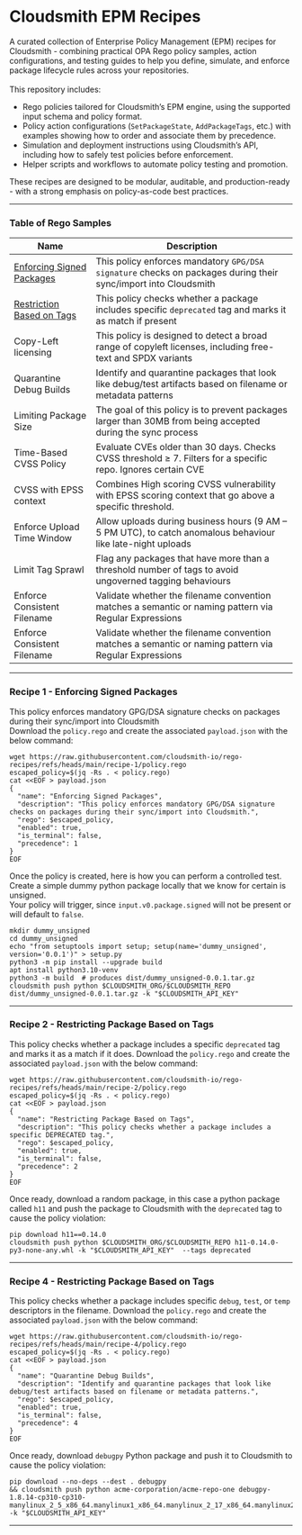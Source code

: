 # Cloudsmith EPM Recipes
A curated collection of Enterprise Policy Management (EPM) recipes for Cloudsmith - combining practical OPA Rego policy samples, action configurations, and testing guides to help you define, simulate, and enforce package lifecycle rules across your repositories.
<br/><br/>
This repository includes:
- Rego policies tailored for Cloudsmith’s EPM engine, using the supported input schema and policy format.
- Policy action configurations (```SetPackageState```, ```AddPackageTags```, etc.) with examples showing how to order and associate them by precedence.
- Simulation and deployment instructions using Cloudsmith’s API, including how to safely test policies before enforcement.
- Helper scripts and workflows to automate policy testing and promotion.

These recipes are designed to be modular, auditable, and production-ready - with a strong emphasis on policy-as-code best practices.

***

### Table of Rego Samples

|           Name              |                                        Description                                                              |
|         --------            |                                          -------                                                                |
| [Enforcing Signed Packages](https://github.com/cloudsmith-io/rego-recipes?tab=readme-ov-file#recipe-1---enforcing-signed-packages)   | This policy enforces mandatory ```GPG/DSA signature``` checks on packages during their sync/import into Cloudsmith    |
| [Restriction Based on Tags](https://github.com/cloudsmith-io/rego-recipes?tab=readme-ov-file#recipe-2---restricting-package-based-on-tags)   | This policy checks whether a package includes specific ```deprecated``` tag and marks it as match if present    |
| Copy-Left licensing         | This policy is designed to detect a broad range of copyleft licenses, including free-text and SPDX variants     |
| Quarantine Debug Builds     | Identify and quarantine packages that look like debug/test artifacts based on filename or metadata patterns     |
| Limiting Package Size       | The goal of this policy is to prevent packages larger than 30MB from being accepted during the sync process     |
| Time-Based CVSS Policy      | Evaluate CVEs older than 30 days. Checks CVSS threshold ≥ 7. Filters for a specific repo. Ignores certain CVE   |
| CVSS with EPSS context      | Combines High scoring CVSS vulnerability with EPSS scoring context that go above a specific threshold.          |
| Enforce Upload Time Window  | Allow uploads during business hours (9 AM – 5 PM UTC), to catch anomalous behaviour like late-night uploads     |
| Limit Tag Sprawl            | Flag any packages that have more than a threshold number of tags to avoid ungoverned tagging behaviours         |
| Enforce Consistent Filename | Validate whether the filename convention matches a semantic or naming pattern via Regular Expressions           |
| Enforce Consistent Filename | Validate whether the filename convention matches a semantic or naming pattern via Regular Expressions           |


***

### Recipe 1 - Enforcing Signed Packages
This policy enforces mandatory GPG/DSA signature checks on packages during their sync/import into Cloudsmith <br/>
Download the ```policy.rego``` and create the associated ```payload.json``` with the below command:
```
wget https://raw.githubusercontent.com/cloudsmith-io/rego-recipes/refs/heads/main/recipe-1/policy.rego
escaped_policy=$(jq -Rs . < policy.rego)
cat <<EOF > payload.json
{
  "name": "Enforcing Signed Packages",
  "description": "This policy enforces mandatory GPG/DSA signature checks on packages during their sync/import into Cloudsmith.",
  "rego": $escaped_policy,
  "enabled": true,
  "is_terminal": false,
  "precedence": 1
}
EOF
```

Once the policy is created, here is how you can perform a controlled test. <br/>
Create a simple dummy python package locally that we know for certain is unsigned. <br/>
Your policy will trigger, since ```input.v0.package.signed``` will not be present or will default to ```false```.

```
mkdir dummy_unsigned
cd dummy_unsigned
echo "from setuptools import setup; setup(name='dummy_unsigned', version='0.0.1')" > setup.py
python3 -m pip install --upgrade build
apt install python3.10-venv
python3 -m build  # produces dist/dummy_unsigned-0.0.1.tar.gz
cloudsmith push python $CLOUDSMITH_ORG/$CLOUDSMITH_REPO dist/dummy_unsigned-0.0.1.tar.gz -k "$CLOUDSMITH_API_KEY"
```

***

### Recipe 2 - Restricting Package Based on Tags
This policy checks whether a package includes a specific ```deprecated``` tag and marks it as a match if it does.
Download the ```policy.rego``` and create the associated ```payload.json``` with the below command:
```
wget https://raw.githubusercontent.com/cloudsmith-io/rego-recipes/refs/heads/main/recipe-2/policy.rego
escaped_policy=$(jq -Rs . < policy.rego)
cat <<EOF > payload.json
{
  "name": "Restricting Package Based on Tags",
  "description": "This policy checks whether a package includes a specific DEPRECATED tag.",
  "rego": $escaped_policy,
  "enabled": true,
  "is_terminal": false,
  "precedence": 2
}
EOF
```

Once ready, download a random package, in this case a python package called ```h11``` and push the package to Cloudsmith with the ```deprecated``` tag to cause the policy violation:
```
pip download h11==0.14.0
cloudsmith push python $CLOUDSMITH_ORG/$CLOUDSMITH_REPO h11-0.14.0-py3-none-any.whl -k "$CLOUDSMITH_API_KEY"  --tags deprecated
```

***

### Recipe 4 - Restricting Package Based on Tags
This policy checks whether a package includes specific ```debug```, ```test```, or ```temp``` descriptors in the filename.
Download the ```policy.rego``` and create the associated ```payload.json``` with the below command:
```
wget https://raw.githubusercontent.com/cloudsmith-io/rego-recipes/refs/heads/main/recipe-4/policy.rego
escaped_policy=$(jq -Rs . < policy.rego)
cat <<EOF > payload.json
{
  "name": "Quarantine Debug Builds",
  "description": "Identify and quarantine packages that look like debug/test artifacts based on filename or metadata patterns.",
  "rego": $escaped_policy,
  "enabled": true,
  "is_terminal": false,
  "precedence": 4
}
EOF
```

Once ready, download ```debugpy``` Python package and push it to Cloudsmith to cause the policy violation:
```
pip download --no-deps --dest . debugpy 
&& cloudsmith push python acme-corporation/acme-repo-one debugpy-1.8.14-cp310-cp310-manylinux_2_5_x86_64.manylinux1_x86_64.manylinux_2_17_x86_64.manylinux2014_x86_64.whl -k "$CLOUDSMITH_API_KEY"
```

***
